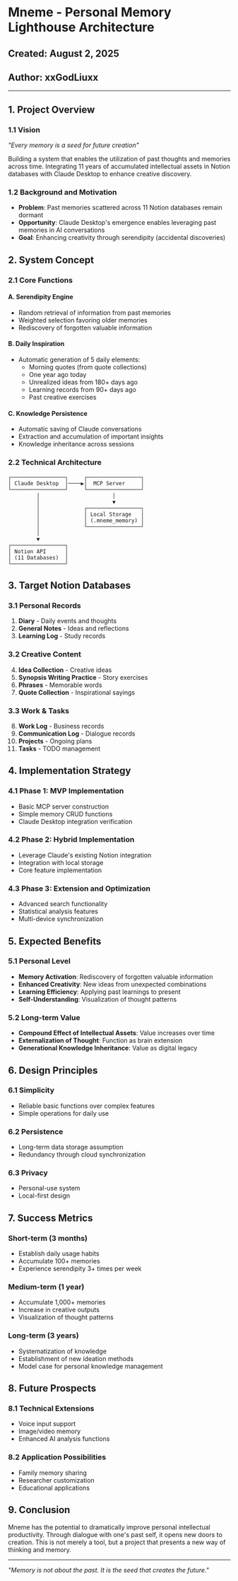 # Mneme - Personal Memory Lighthouse Architecture

## Created: August 2, 2025
## Author: xxGodLiuxx

---

## 1. Project Overview

### 1.1 Vision
*"Every memory is a seed for future creation"*

Building a system that enables the utilization of past thoughts and memories across time. Integrating 11 years of accumulated intellectual assets in Notion databases with Claude Desktop to enhance creative discovery.

### 1.2 Background and Motivation
- **Problem**: Past memories scattered across 11 Notion databases remain dormant
- **Opportunity**: Claude Desktop's emergence enables leveraging past memories in AI conversations
- **Goal**: Enhancing creativity through serendipity (accidental discoveries)

## 2. System Concept

### 2.1 Core Functions

#### A. Serendipity Engine
- Random retrieval of information from past memories
- Weighted selection favoring older memories
- Rediscovery of forgotten valuable information

#### B. Daily Inspiration
- Automatic generation of 5 daily elements:
  - Morning quotes (from quote collections)
  - One year ago today
  - Unrealized ideas from 180+ days ago
  - Learning records from 90+ days ago
  - Past creative exercises

#### C. Knowledge Persistence
- Automatic saving of Claude conversations
- Extraction and accumulation of important insights
- Knowledge inheritance across sessions

### 2.2 Technical Architecture

```
┌─────────────────┐     ┌─────────────────┐
│ Claude Desktop  │────▶│  MCP Server     │
└─────────────────┘     └─────────────────┘
         │                       │
         │                       ▼
         │              ┌─────────────────┐
         │              │ Local Storage   │
         │              │ (.mneme_memory) │
         │              └─────────────────┘
         │                       
         ▼                      
┌─────────────────┐            
│ Notion API      │            
│ (11 Databases)  │            
└─────────────────┘            
```

## 3. Target Notion Databases

### 3.1 Personal Records
1. **Diary** - Daily events and thoughts
2. **General Notes** - Ideas and reflections
3. **Learning Log** - Study records

### 3.2 Creative Content
4. **Idea Collection** - Creative ideas
5. **Synopsis Writing Practice** - Story exercises
6. **Phrases** - Memorable words
7. **Quote Collection** - Inspirational sayings

### 3.3 Work & Tasks
8. **Work Log** - Business records
9. **Communication Log** - Dialogue records
10. **Projects** - Ongoing plans
11. **Tasks** - TODO management

## 4. Implementation Strategy

### 4.1 Phase 1: MVP Implementation
- Basic MCP server construction
- Simple memory CRUD functions
- Claude Desktop integration verification

### 4.2 Phase 2: Hybrid Implementation
- Leverage Claude's existing Notion integration
- Integration with local storage
- Core feature implementation

### 4.3 Phase 3: Extension and Optimization
- Advanced search functionality
- Statistical analysis features
- Multi-device synchronization

## 5. Expected Benefits

### 5.1 Personal Level
- **Memory Activation**: Rediscovery of forgotten valuable information
- **Enhanced Creativity**: New ideas from unexpected combinations
- **Learning Efficiency**: Applying past learnings to present
- **Self-Understanding**: Visualization of thought patterns

### 5.2 Long-term Value
- **Compound Effect of Intellectual Assets**: Value increases over time
- **Externalization of Thought**: Function as brain extension
- **Generational Knowledge Inheritance**: Value as digital legacy

## 6. Design Principles

### 6.1 Simplicity
- Reliable basic functions over complex features
- Simple operations for daily use

### 6.2 Persistence
- Long-term data storage assumption
- Redundancy through cloud synchronization

### 6.3 Privacy
- Personal-use system
- Local-first design

## 7. Success Metrics

### Short-term (3 months)
- Establish daily usage habits
- Accumulate 100+ memories
- Experience serendipity 3+ times per week

### Medium-term (1 year)
- Accumulate 1,000+ memories
- Increase in creative outputs
- Visualization of thought patterns

### Long-term (3 years)
- Systematization of knowledge
- Establishment of new ideation methods
- Model case for personal knowledge management

## 8. Future Prospects

### 8.1 Technical Extensions
- Voice input support
- Image/video memory
- Enhanced AI analysis functions

### 8.2 Application Possibilities
- Family memory sharing
- Researcher customization
- Educational applications

## 9. Conclusion

Mneme has the potential to dramatically improve personal intellectual productivity. Through dialogue with one's past self, it opens new doors to creation. This is not merely a tool, but a project that presents a new way of thinking and memory.

---

*"Memory is not about the past. It is the seed that creates the future."*